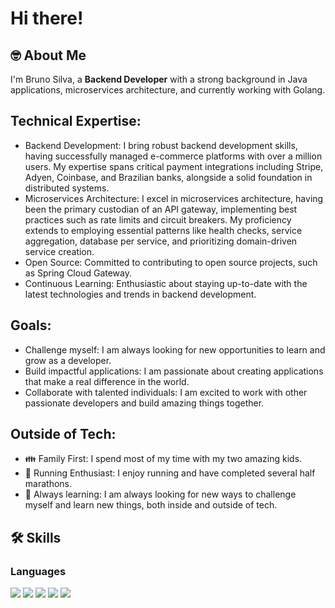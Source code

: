 # Hi there!

## :nerd_face: About Me
I'm Bruno Silva, a **Backend Developer** with a strong background in Java applications, microservices architecture, and currently working with Golang.

## Technical Expertise:

- Backend Development: I bring robust backend development skills, having successfully managed e-commerce platforms with over a million users. My expertise spans critical payment integrations including Stripe, Adyen, Coinbase, and Brazilian banks, alongside a solid foundation in distributed systems.
- Microservices Architecture: I excel in microservices architecture, having been the primary custodian of an API gateway, implementing best practices such as rate limits and circuit breakers. My proficiency extends to employing essential patterns like health checks, service aggregation, database per service, and prioritizing domain-driven service creation.
- Open Source: Committed to contributing to open source projects, such as Spring Cloud Gateway.
- Continuous Learning: Enthusiastic about staying up-to-date with the latest technologies and trends in backend development.

## Goals:

- Challenge myself: I am always looking for new opportunities to learn and grow as a developer.
- Build impactful applications: I am passionate about creating applications that make a real difference in the world.
- Collaborate with talented individuals: I am excited to work with other passionate developers and build amazing things together.

## Outside of Tech:

- :family: Family First: I spend most of my time with my two amazing kids.
- :runner: Running Enthusiast: I enjoy running and have completed several half marathons.
- :muscle: Always learning: I am always looking for new ways to challenge myself and learn new things, both inside and outside of tech.

## 🛠️ Skills

### Languages


<img src="https://img.shields.io/badge/Go-00ADD8?style=for-the-badge&logo=go&logoColor=white" /> <img src="https://img.shields.io/badge/OpenJDK-ED8B00?style=for-the-badge&logo=openjdk&logoColor=white" /> <img src="https://img.shields.io/badge/Kotlin-0095D5?style=for-the-badge&logo=kotlin&logoColor=white" /> <img src="https://img.shields.io/badge/apache%20Groovy-4298B8?style=for-the-badge&logo=apachegroovy&logoColor=white" /> <img src="https://img.shields.io/badge/JavaScript-323330?style=for-the-badge&logo=javascript&logoColor=F7DF1E" />


